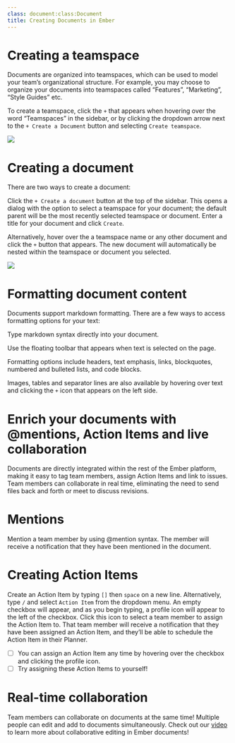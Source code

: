 ```yaml
---
class: document:class:Document
title: Creating Documents in Ember
---
```

# **Creating a teamspace**

Documents are organized into teamspaces, which can be used to model your team’s organizational structure. For example, you may choose to organize your documents into teamspaces called “Features”, “Marketing”, “Style Guides” etc.

To create a teamspace, click the `+` that appears when hovering over the word “Teamspaces” in the sidebar, or by clicking the dropdown arrow next to the `+ Create a Document` button and selecting `Create teamspace`.

![](../files/create-teamspace.gif)

# **Creating a document**

There are two ways to create a document:

Click the `+ Create a document` button at the top of the sidebar. This opens a dialog with the option to select a teamspace for your document; the default parent will be the most recently selected teamspace or document. Enter a title for your document and click `Create`.

Alternatively, hover over the a teamspace name or any other document and click the `+` button that appears. The new document will automatically be nested within the teamspace or document you selected.

![](../files/create-document.gif)

# **Formatting document content**

Documents support markdown formatting. There are a few ways to access formatting options for your text:

Type markdown syntax directly into your document.

Use the floating toolbar that appears when text is selected on the page.

Formatting options include headers, text emphasis, links, blockquotes, numbered and bulleted lists, and code blocks.

Images, tables and separator lines are also available by hovering over text and clicking the `+` icon that appears on the left side.

# **Enrich your documents with @mentions, Action Items and live collaboration**

Documents are directly integrated within the rest of the Ember platform, making it easy to tag team members, assign Action Items and link to issues. Team members can collaborate in real time, eliminating the need to send files back and forth or meet to discuss revisions.

# **Mentions**

Mention a team member by using @mention syntax. The member will receive a notification that they have been mentioned in the document. 

# **Creating Action Items**

Create an Action Item by typing `[]` then `space` on a new line. Alternatively, type `/` and select `Action Item` from the dropdown menu. An empty checkbox will appear, and as you begin typing, a profile icon will appear to the left of the checkbox. Click this icon to select a team member to assign the Action Item to. That team member will receive a notification that they have been assigned an Action Item, and they’ll be able to schedule the Action Item in their Planner.

* [ ] You can assign an Action Item any time by hovering over the checkbox and clicking the profile icon. 
* [ ] Try assigning these Action Items to yourself!

# **Real-time collaboration**

Team members can collaborate on documents at the same time! Multiple people can edit and add to documents simultaneously. Check out our [video](https://www.youtube.com/watch?v=cspdJ5TjFNQ) to learn more about collaborative editing in Ember documents!
